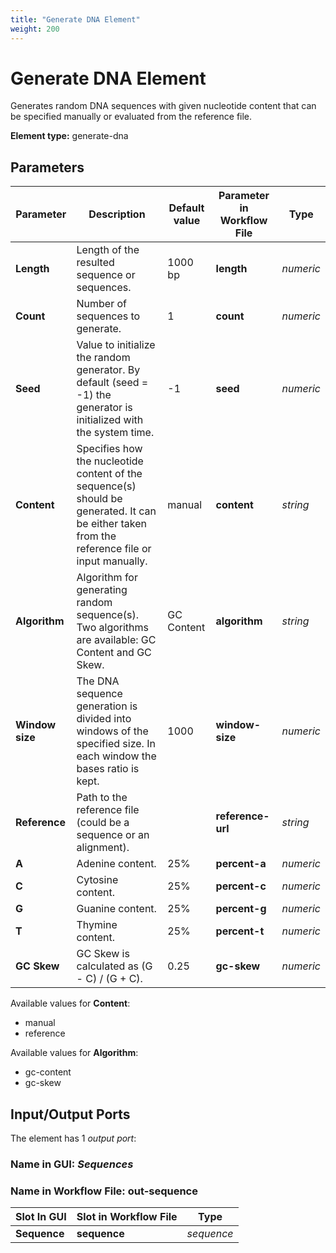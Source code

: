 ```yaml
---
title: "Generate DNA Element"
weight: 200
---
```


# Generate DNA Element

Generates random DNA sequences with given nucleotide content that can be specified manually or evaluated from the
reference file.

**Element type:** generate-dna

## Parameters

| Parameter       | Description                                                                                                                                    | Default value | Parameter in Workflow File | Type      |
|-----------------|------------------------------------------------------------------------------------------------------------------------------------------------|---------------|----------------------------|-----------|
| **Length**      | Length of the resulted sequence or sequences.                                                                                                  | 1000 bp       | **length**                 | _numeric_ |
| **Count**       | Number of sequences to generate.                                                                                                               | 1             | **count**                  | _numeric_ |
| **Seed**        | Value to initialize the random generator. By default (seed = -1) the generator is initialized with the system time.                            | -1            | **seed**                   | _numeric_ |
| **Content**     | Specifies how the nucleotide content of the sequence(s) should be generated. It can be either taken from the reference file or input manually. | manual        | **content**                | _string_  |
| **Algorithm**   | Algorithm for generating random sequence(s). Two algorithms are available: GC Content and GC Skew.                                             | GC Content    | **algorithm**              | _string_  |
| **Window size** | The DNA sequence generation is divided into windows of the specified size. In each window the bases ratio is kept.                             | 1000          | **window-size**            | _numeric_ |
| **Reference**   | Path to the reference file (could be a sequence or an alignment).                                                                              |               | **reference-url**          | _string_  |
| **A**           | Adenine content.                                                                                                                               | 25%           | **percent-a**              | _numeric_ |
| **C**           | Cytosine content.                                                                                                                              | 25%           | **percent-c**              | _numeric_ |
| **G**           | Guanine content.                                                                                                                               | 25%           | **percent-g**              | _numeric_ |
| **T**           | Thymine content.                                                                                                                               | 25%           | **percent-t**              | _numeric_ |
| **GC Skew**     | GC Skew is calculated as (G - C) / (G + C).                                                                                                    | 0.25          | **gc-skew**                | _numeric_ |

Available values for **Content**:

* manual
* reference

Available values for **Algorithm**:

* gc-content
* gc-skew

## Input/Output Ports

The element has 1 _output port_:

### Name in GUI: _Sequences_

### Name in Workflow File: out-sequence

| Slot In GUI  | Slot in Workflow File | Type       |
|--------------|-----------------------|------------|
| **Sequence** | **sequence**          | _sequence_ |

